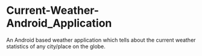 # Current-Weather-Android_Application

An Android based weather application which tells about the current weather statistics of any city/place on the globe.
